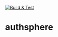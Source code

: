 [![Build & Test](https://github.com/mohitkumarsahni/authsphere/actions/workflows/action.yml/badge.svg)](https://github.com/mohitkumarsahni/authsphere/actions/workflows/action.yml)

# authsphere